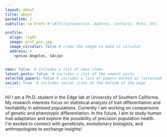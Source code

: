 ```yaml
---
layout: about
title: about
permalink: /
subtitle: <a href='#'>Affiliations</a>. Address. Contacts. Moto. Etc.

profile:
  align: right
  image: prof_pic.jpg
  image_circular: false # crops the image to make it circular
  address: >
    <p>Los Angeles, CA</p>


news: false  # includes a list of news items
latest_posts: false  # includes a list of the newest posts
selected_papers: false # includes a list of papers marked as "selected={true}"
social: true  # includes social icons at the bottom of the page
---
```


Hi! I am a Ph.D. student in the Edge lab at University of Southern California. My research interests focus on statistical analysis of trait differentiation and heritability in admixed populations. Currently I am working on comparisons of genetic and phenotypic differentiation. In the future, I aim to study human trait adaptation and explore the possibility of precision population health. I'm excited to connect with geneticists, evolutionary biologists, and anthropologists to exchange insights!

